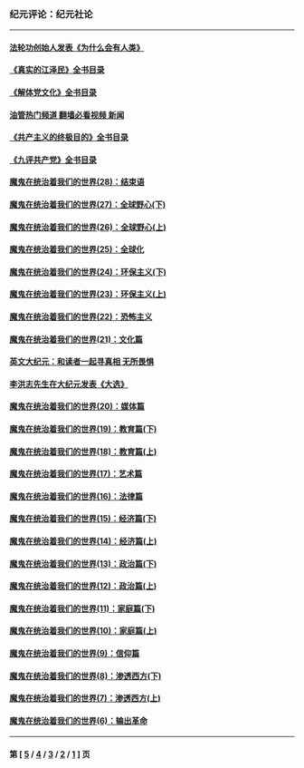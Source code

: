### 纪元评论：纪元社论
---
#### [法轮功创始人发表《为什么会有人类》](../../pages/nsc422/n13912117.md?01260330) 
#### [《真实的江泽民》全书目录](../../pages/nsc422/n13721399.md?01260330) 
#### [《解体党文化》全书目录](../../pages/nsc422/n13721157.md?01260330) 
#### [油管热门频道 翻墙必看视频 新闻](ok?01260330)
#### [《共产主义的终极目的》全书目录](../../pages/nsc422/n13721048.md?01260330) 
#### [《九评共产党》全书目录](../../pages/nsc422/n13708085.md?01260330) 
#### [魔鬼在统治着我们的世界(28)：结束语](../../pages/nsc422/n10936246.md?01260330) 
#### [魔鬼在统治着我们的世界(27)：全球野心(下)](../../pages/nsc422/n10928319.md?01260330) 
#### [魔鬼在统治着我们的世界(26)：全球野心(上)](../../pages/nsc422/n10900318.md?01260330) 
#### [魔鬼在统治着我们的世界(25)：全球化](../../pages/nsc422/n10788205.md?01260330) 
#### [魔鬼在统治着我们的世界(24)：环保主义(下)](../../pages/nsc422/n10695307.md?01260330) 
#### [魔鬼在统治着我们的世界(23)：环保主义(上)](../../pages/nsc422/n10688613.md?01260330) 
#### [魔鬼在统治着我们的世界(22)：恐怖主义](../../pages/nsc422/n10614727.md?01260330) 
#### [魔鬼在统治着我们的世界(21)：文化篇](../../pages/nsc422/n10597706.md?01260330) 
#### [英文大纪元：和读者一起寻真相 无所畏惧](../../pages/nsc422/n12542027.md?01260330) 
#### [李洪志先生在大纪元发表《大选》](../../pages/nsc422/n12534746.md?01260330) 
#### [魔鬼在统治着我们的世界(20)：媒体篇](../../pages/nsc422/n10586579.md?01260330) 
#### [魔鬼在统治着我们的世界(19)：教育篇(下)](../../pages/nsc422/n10564808.md?01260330) 
#### [魔鬼在统治着我们的世界(18)：教育篇(上)](../../pages/nsc422/n10526970.md?01260330) 
#### [魔鬼在统治着我们的世界(17)：艺术篇](../../pages/nsc422/n10499093.md?01260330) 
#### [魔鬼在统治着我们的世界(16)：法律篇](../../pages/nsc422/n10485969.md?01260330) 
#### [魔鬼在统治着我们的世界(15)：经济篇(下)](../../pages/nsc422/n10469975.md?01260330) 
#### [魔鬼在统治着我们的世界(14)：经济篇(上)](../../pages/nsc422/n10457370.md?01260330) 
#### [魔鬼在统治着我们的世界(13)：政治篇(下)](../../pages/nsc422/n10448270.md?01260330) 
#### [魔鬼在统治着我们的世界(12)：政治篇(上)](../../pages/nsc422/n10444576.md?01260330) 
#### [魔鬼在统治着我们的世界(11)：家庭篇(下)](../../pages/nsc422/n10440961.md?01260330) 
#### [魔鬼在统治着我们的世界(10)：家庭篇(上)](../../pages/nsc422/n10435448.md?01260330) 
#### [魔鬼在统治着我们的世界(9)：信仰篇](../../pages/nsc422/n10432159.md?01260330) 
#### [魔鬼在统治着我们的世界(8)：渗透西方(下)](../../pages/nsc422/n10429603.md?01260330) 
#### [魔鬼在统治着我们的世界(7)：渗透西方(上)](../../pages/nsc422/n10426013.md?01260330) 
#### [魔鬼在统治着我们的世界(6)：输出革命](../../pages/nsc422/n10421536.md?01260330) 

---
#### 第 [ [5](./5.md?01260330) / [4](./4.md?01260330) / [3](./3.md?01260330) / [2](./2.md?01260330) / [1](./1.md?01260330) ] 页

